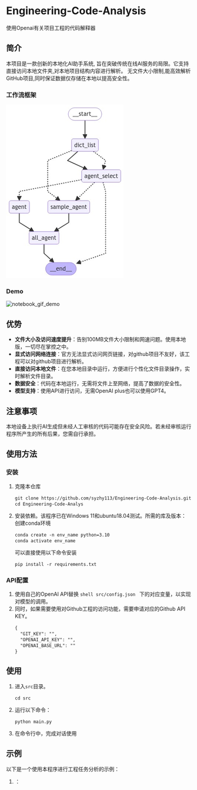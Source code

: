 # Engineering-Code-Analysis
使用Openai有关项目工程的代码解释器

## 简介

本项目是一款创新的本地化AI助手系统,
旨在突破传统在线AI服务的局限。它支持直接访问本地文件夹,对本地项目结构内容进行解析。
无文件大小限制,能高效解析GitHub项目,同时保证数据仅存储在本地以提高安全性。

### 工作流框架
![工作流框架](image/image.png)

### Demo
![notebook_gif_demo](image/1.gif)

## 优势

- **文件大小及访问速度提升**：告别100MB文件大小限制和网速问题。使用本地版，一切尽在掌控之中。
- **显式访问网络连接**：官方无法显式访问网页链接，对github项目不友好，该工程可以对github项目进行解析。
- **直接访问本地文件**：在您本地目录中运行，方便进行个性化文件目录操作，实时解析文件目录。
-  **数据安全**：代码在本地运行，无需将文件上至网络，提高了数据的安全性。
-  **模型支持**：使用API进行访问，无需OpenAI plus也可以使用GPT4。

## 注意事项
本地设备上执行AI生成但未经人工审核的代码可能存在安全风险。若未经审核运行程序所产生的所有后果，您需自行承担。

## 使用方法

### 安装

1. 克隆本仓库
   ```shell
   git clone https://github.com/syzhy113/Engineering-Code-Analysis.git
   cd Engineering-Code-Analys
   ```

2. 安装依赖。该程序已在Windows 11和ubuntu18.04测试。所需的库及版本：
   创建conda环境
      ```shell
   conda create -n env_name python=3.10
   conda activate env_name
   ```
   可以直接使用以下命令安装
   ```shell
   pip install -r requirements.txt
   ```

### API配置
1. 使用自己的OpenAI API替换 
```shell src/config.json ```
下的对应变量，以实现对模型的调用。<br>
2. 同时，如果需要使用对Github工程的访问功能，需要申请对应的Github API KEY。
   ```shell
   {
     "GIT_KEY": "",
     "OPENAI_API_KEY": "",
     "OPENAI_BASE_URL": ""
   }
   ```

## 使用

1. 进入`src`目录。
   ```shell
   cd src
   ```

2. 运行以下命令：
   ```shell
   python main.py
   ```

3. 在命令行中，完成对话使用



## 示例

以下是一个使用本程序进行工程任务分析的示例：

1. ：
   ![]()


